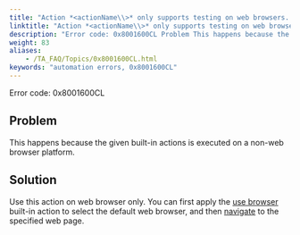 ```yaml
--- 
title: "Action *<actionName\\>* only supports testing on web browsers. Please use another applicable action."
linktitle: "Action *<actionName\\>* only supports testing on web browsers. Please use another applicable action."
description: "Error code: 0x8001600CL Problem This happens because the given built-in actions is executed on a non-web browser platform. Solution Use this action on web browser only. You can first apply the use ..."
weight: 83
aliases: 
    - /TA_FAQ/Topics/0x8001600CL.html
keywords: "automation errors, 0x8001600CL"
---
```


Error code: 0x8001600CL

## Problem

This happens because the given built-in actions is executed on a non-web browser platform.

## Solution

Use this action on web browser only. You can first apply the [use browser](/TA_Automation/Topics/bis_use_browser.html) built-in action to select the default web browser, and then [navigate](/TA_Automation/Topics/bia_navigate.html) to the specified web page.




